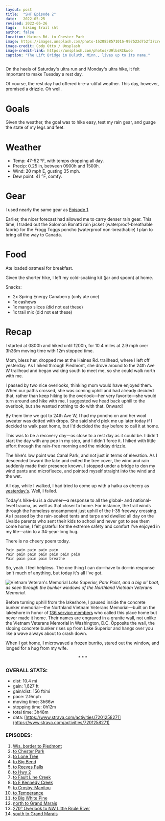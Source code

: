 ```yaml
---
layout: post
title:  "SHT Episode 2"
date:   2022-05-25
revised: 2022-05-26
tags:   hiking trail sht
author: false
location: Haines Rd. to Chester Park
image: https://images.unsplash.com/photo-1620858571016-997522d7b2f3?crop=entropy&cs=tinysrgb&fm=jpg&ixlib=rb-1.2.1&q=80&raw_url=true&ixid=MnwxMjA3fDB8MHxwaG90by1wYWdlfHx8fGVufDB8fHx8&auto=format&fit=crop&w=1740
image-credit: Cody Otto / Unsplash
image-credit-link: https://unsplash.com/photos/U9lbsRIkwoo
caption: "The Lift Bridge in Duluth, Minn., lives up to its name."
---
```


On the heels of Saturday's ultra run and Monday's ultra hike, it felt important to make Tuesday a rest day.

Of course, the rest day had offered b-e-a-utiful weather. This day, however, promised a drizzle. Oh well.

# Goals

Given the weather, the goal was to hike easy, test my rain gear, and guage the state of my legs and feet.

# Weather

* Temp: 47-52 °F, with temps dropping all day.
* Precip: 0.25 in, between 0900h and 1500h.
* Wind: 20 mph E, gusting 35 mph.  
* Dew point: 41 °F, comfy.

# Gear

I used nearly the same gear as [Episode 1](/hiking/2022/05/23/sht-ep-1.html#gear).

Earlier, the nicer forecast had allowed me to carry denser rain gear. This time, I traded out the Solomon Bonatti rain jacket (waterproof-breathable fabric) for the Frogg Toggs poncho (waterproof non-breathable) I plan to bring all the way to Canada.

# Food

Ate loaded oatmeal for breakfast.

Given the shorter hike, I left my cold-soaking kit (jar and spoon) at home.

Snacks:
* 2x Spring Energy Canaberry (only ate one)
* 1x cashews
* 1x mango slices (did not eat these)
* 1x trail mix (did not eat these)

# Recap

I started at 0800h and hiked until 1200h, for 10.4 miles at 2.9 mph over 3h36m moving time with 12m stopped time.

Mom, bless her, dropped me at the Haines Rd. trailhead, where I left off yesterday. As I hiked through Piedmont, she drove around to the 24th Ave W trailhead and began walking south to meet me, so she could walk north with me.

I passed by two nice overlooks, thinking mom would have enjoyed them. When our paths crossed, she was coming uphill and had already decided that, rather than keep hiking to the overlook—her very favorite—she would turn around and hike with me. I suggested we head back uphill to the overlook, but she wanted nothing to do with that. Onward!

By them time we got to 24th Ave W, I had my poncho on and her wool sweater was dotted with drops. She said she'd pick me up later today if I decided to walk past home, but I'd decided the day before to call it at home.

This was to be a recovery day—as close to a rest day as it could be. I didn't start the day with any pep in my step, and I didn't force it. I hiked with little effort through the rain-free morning and the midday drizzle.

The hike's low point was Canal Park, and not just in terms of elevation. As I descended toward the lake and exited the tree cover, the wind and rain suddenly made their presence known. I stopped under a bridge to don my wind pants and microfleece, and pointed myself straight into the wind and the wet.

All day, while I walked, I had tried to come up with a haiku as cheery as [yesterday's](/hiking/2022/05/23/sht-ep-1.html#haiku). Well, I failed.

Today's hike-ku is a downer—a response to all the global- and national-level trauma, as well as that closer to home. For instance, the trail winds through the homeless encampment just uphill of the I-35 freeway crossing. As I passed by the rain-soaked tents and tarps and dwelled all day on the Uvalde parents who sent their kids to school and never got to see them come home, I felt grateful for the extreme safety and comfort I've enjoyed in my life—akin to a 34-year-long hug.

There is no cheery poem today.

```
Pain pain pain pain pain
Pain pain pain pain pain pain pain
Pain pain pain pain breathe
```

So, yeah. I feel helpless. The one thing I can do—have to do—in response isn't much of anything, but today it's all I've got.

![Vietnam Veteran's Memorial](https://lh3.googleusercontent.com/pw/AM-JKLWLvJ4xfB335MtN3MxnSR2WkLWDtLlXeaCnT5RE2MxS-QJpZOxNROSoWWdA3Uh0wnKy9CUV6E4uAgsoNJaGbQ9Ns4oXfz_79fv1_yWUzFx1edfsvPnrQ8cP2iNhZJB60NBbycN6XdbFsWJFzEjIMiNGbg=w2572-h1930-no?authuser=0)
_Lake Superior, Park Point, and a big ol' boat, as seen through the bunker windows of the Northland Vietnam Veterans Memorial._

Before turning uphill from the lakeshore, I paused inside the concrete bunker memorial—the Northland Vietnam Veterans Memorial—built on the lakeshore in honor of [136 service members](https://www.legion.org/memorials/235350/northland-vietnam-veterans-memorial) who called this place home but never made it home. Their names are engraved in a granite wall, not unlike the Vietnam Veterans Memorial in Washington, D.C. Opposite the wall, the sloping concrete bunker rises up from Lake Superior and hangs over you like a wave always about to crash down.

When I got home, I microwaved a frozen burrito, stared out the window, and longed for a hug from my wife.

<p style="text-align: center">* * *</p>

### OVERALL STATS:
* dist: 10.4 mi
* gain: 1,627 ft
* gain/dist: 156 ft/mi
* pace: 2.9mph
* moving time: 3h66w
* stopping time: 0h12m
* total time: 3h48m
* data: [https://www.strava.com/activities/7201258271](https://www.strava.com/activities/7201258271)

### EPISODES:
1. [Wis. border to Piedmont](/hiking/2022/05/23/sht-1-wis-to-piedmont.html)
2. [to Chester Park](/hiking/2022/05/25/sht-2-to-chester-park.html)
3. [to Lone Tree](/hiking/2022/05/26/sht-3-to-lone-tree.html)
4. [to Big Bend](/hiking/2022/05/27/sht-4-to-big-bend.html)
5. [to Reeves Falls](/hiking/2028/05/28/sht-5-to-reeves-falls.html)
6. [to Hwy 2](/hiking/2022/05/29/sht-6-to-hwy-2.html)
7. [to Fault Line Creek](/hiking/2022/05/31/sht-7-to-fault-line-creek.html)
8. [to E Kennedy Creek](/hiking/2022/06/01/sht-8-to-kennedy-creek.html)
9. [to Crosby-Manitou](/hiking/2022/06/02/sht-9-to-crosby-manitou.html)
10. [to Temperance](/hiking/2022/06/03/sht-10-to-temperance.html)
11. [to Big White Pine](/hiking/2022/06/04/sht-11-to-big-white-pine.html)
12. [north to Grand Marais](/hiking/2022/06/05/sht-12-north-to-grand-marais.html)
13. [270° Overlook to NW Little Brule River](/hiking/2022/06/06/sht-13-270-to-little-brule.html)
14. [south to Grand Marais](/hiking/2022/06/07/sht-14-south-to-grand-marais.html)
